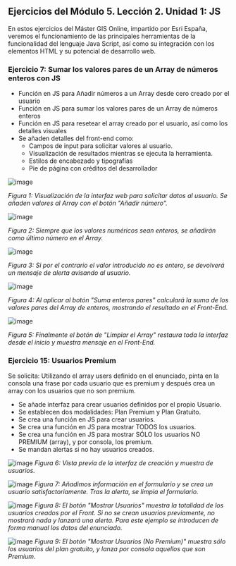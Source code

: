 ## Ejercicios del Módulo 5. Lección 2. Unidad 1: JS

En estos ejercicios del Máster GIS Online, impartido por Esri España, veremos el funcionamiento de las principales herramientas de la funcionalidad del lenguaje Java Script, así como su integración con los elementos HTML y su potencial de desarrollo web.

### Ejercicio 7: Sumar los valores pares de un Array de números enteros con JS

- Función en JS para Añadir números a un Array desde cero creado por el usuario
- Función en JS para sumar los valores pares de un Array de números enteros
- Función en JS para resetear el array creado por el usuario, así como los detalles visuales
- Se añaden detalles del front-end como:
    - Campos de input para solicitar valores al usuario.
    - Visualización de resultados mientras se ejecuta la herramienta.
    - Estilos de encabezado y tipografías
    - Pie de página con créditos del desarrollador

![image](https://github.com/LeonardoZernes/M5L2U1_AFV/assets/60662663/dfd626cf-af49-4e92-8174-3421443d8917)

*Figura 1: Visualización de la interfaz web para solicitar datos al usuario. Se añaden valores al Array con el botón "Añadir número".*

![image](https://github.com/LeonardoZernes/M5L2U1_AFV/assets/60662663/95aa3ca7-2a1b-4f86-b8be-3cb52e915cc5)

*Figura 2: Siempre que los valores numéricos sean enteros, se añadirán como último número en el Array.*

![image](https://github.com/LeonardoZernes/M5L2U1_AFV/assets/60662663/90b33876-795f-4448-9889-88299f652331)

*Figura 3: Si por el contrario el valor introducido no es entero, se devolverá un mensaje de alerta avisando al usuario.*

![image](https://github.com/LeonardoZernes/M5L2U1_AFV/assets/60662663/dfa0b909-fa32-4226-a6d5-8785e36c0197)

*Figura 4: Al aplicar al botón "Suma enteros pares" calculará la suma de los valores pares del Array de enteros, mostrando el resultado en el Front-End.*

![image](https://github.com/LeonardoZernes/M5L2U1_AFV/assets/60662663/de197e65-2cac-46c2-ae6e-9fc1ec1f0ef6)

*Figura 5: Finalmente el botón de "Limpiar el Array" restaura toda la interfaz desde el inicio y muestra mensaje en el Front-End.*

### Ejercicio 15: Usuarios Premium

Se solicita: Utilizando el array users definido en el enunciado, pinta en la consola una frase por cada usuario que es premium y después crea un array con los usuarios que no son premium.

- Se añade interfaz para crear usuarios definidos por el propio Usuario.
- Se establecen dos modalidades: Plan Premium y Plan Gratuito.
- Se crea una función en JS para crear usuarios.
- Se crea una función en JS para mostrar TODOS los usuarios.
- Se crea una función en JS para mostrar SÓLO los usuarios NO PREMIUM (array), y por consola, los premium.
- Se mandan alertas si no hay usuarios creados.

![image](https://github.com/LeonardoZernes/M5L2U1_AFV/assets/60662663/597e6f30-0813-4016-bc02-5ed95357df82)
*Figura 6: Vista previa de la interfaz de creación y muestra de usuarios.*

![image](https://github.com/LeonardoZernes/M5L2U1_AFV/assets/60662663/f332e34c-214f-4c65-87ec-e90616918fad)
*Figura 7: Añadimos información en el formulario y se crea un usuario satisfactoriamente. Tras la alerta, se limpia el formulario.*

![image](https://github.com/LeonardoZernes/M5L2U1_AFV/assets/60662663/f68a2911-e399-45db-87f7-b7687008cce1)
*Figura 8: El botón "Mostrar Usuarios" muestra la totalidad de los usuarios creados por el Front. Si no se crean usuarios previamente, no mostrará nada y lanzará una alerta. Para este ejemplo se introducen de forma manual los datos del enunciado.*

![image](https://github.com/LeonardoZernes/M5L2U1_AFV/assets/60662663/241cc3ca-5872-41da-9581-c78d17d79ab7)
*Figura 9: El botón "Mostrar Usuarios (No Premium)" muestra sólo los usuarios del plan gratuito, y lanza por consola aquellos que son Premium.*


